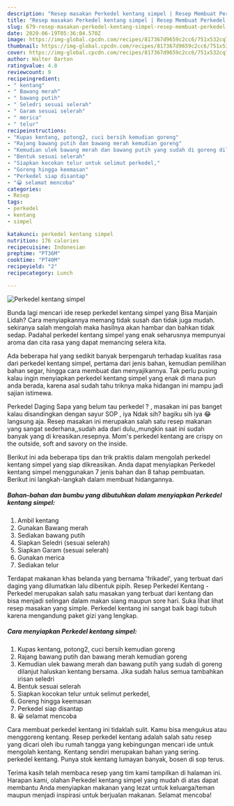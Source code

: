 ```yaml
---
description: "Resep masakan Perkedel kentang simpel | Resep Membuat Perkedel kentang simpel Yang Lezat"
title: "Resep masakan Perkedel kentang simpel | Resep Membuat Perkedel kentang simpel Yang Lezat"
slug: 679-resep-masakan-perkedel-kentang-simpel-resep-membuat-perkedel-kentang-simpel-yang-lezat
date: 2020-06-19T05:36:04.570Z
image: https://img-global.cpcdn.com/recipes/817367d9659c2cc6/751x532cq70/perkedel-kentang-simpel-foto-resep-utama.jpg
thumbnail: https://img-global.cpcdn.com/recipes/817367d9659c2cc6/751x532cq70/perkedel-kentang-simpel-foto-resep-utama.jpg
cover: https://img-global.cpcdn.com/recipes/817367d9659c2cc6/751x532cq70/perkedel-kentang-simpel-foto-resep-utama.jpg
author: Walter Barton
ratingvalue: 4.8
reviewcount: 9
recipeingredient:
- " kentang"
- " Bawang merah"
- " bawang putih"
- " Seledri sesuai selerah"
- " Garam sesuai selerah"
- " merica"
- " telur"
recipeinstructions:
- "Kupas kentang, potong2, cuci bersih kemudian goreng"
- "Rajang bawang putih dan bawang merah kemudian goreng"
- "Kemudian ulek bawang merah dan bawang putih yang sudah di goreng dilanjut haluskan kentang bersama. Jika sudah halus semua tambahkan irisan seledri"
- "Bentuk sesuai selerah"
- "Siapkan kocokan telur untuk selimut perkedel,"
- "Goreng hingga keemasan"
- "Perkedel siap disantap"
- "😀 selamat mencoba"
categories:
- Resep
tags:
- perkedel
- kentang
- simpel

katakunci: perkedel kentang simpel 
nutrition: 176 calories
recipecuisine: Indonesian
preptime: "PT36M"
cooktime: "PT40M"
recipeyield: "2"
recipecategory: Lunch

---
```



![Perkedel kentang simpel](https://img-global.cpcdn.com/recipes/817367d9659c2cc6/751x532cq70/perkedel-kentang-simpel-foto-resep-utama.jpg)

Bunda lagi mencari ide resep perkedel kentang simpel yang Bisa Manjain Lidah? Cara menyiapkannya memang tidak susah dan tidak juga mudah. sekiranya salah mengolah maka hasilnya akan hambar dan bahkan tidak sedap. Padahal perkedel kentang simpel yang enak seharusnya mempunyai aroma dan cita rasa yang dapat memancing selera kita.

Ada beberapa hal yang sedikit banyak berpengaruh terhadap kualitas rasa dari perkedel kentang simpel, pertama dari jenis bahan, kemudian pemilihan bahan segar, hingga cara membuat dan menyajikannya. Tak perlu pusing kalau ingin menyiapkan perkedel kentang simpel yang enak di mana pun anda berada, karena asal sudah tahu triknya maka hidangan ini mampu jadi sajian istimewa.

Perkedel Daging Sapa yang belum tau perkedel ? , masakan ini pas banget kalau disandingkan dengan sayur SOP , iya Ndak sih? bagiku sih iya 😂 langsung aja. Resep masakan ini merupakan salah satu resep makanan yang sangat sederhana,,sudah ada dari dulu,,mungkin saat ini sudah banyak yang di kreasikan.resepnya. Mom&#39;s perkedel kentang are crispy on the outside, soft and savory on the inside.


Berikut ini ada beberapa tips dan trik praktis dalam mengolah perkedel kentang simpel yang siap dikreasikan. Anda dapat menyiapkan Perkedel kentang simpel menggunakan 7 jenis bahan dan 8 tahap pembuatan. Berikut ini langkah-langkah dalam membuat hidangannya.

<!--inarticleads1-->

##### Bahan-bahan dan bumbu yang dibutuhkan dalam menyiapkan Perkedel kentang simpel:

1. Ambil  kentang
1. Gunakan  Bawang merah
1. Sediakan  bawang putih
1. Siapkan  Seledri (sesuai selerah)
1. Siapkan  Garam (sesuai selerah)
1. Gunakan  merica
1. Sediakan  telur


Terdapat makanan khas belanda yang bernama &#39;frikadel&#39;, yang terbuat dari daging yang dilumatkan lalu dibentuk pipih. Resep Perkedel Kentang - Perkedel merupakan salah satu masakan yang terbuat dari kentang dan bisa menjadi selingan dalam makan siang maupun sore hari. Suka lihat lihat resep masakan yang simple. Perkedel kentang ini sangat baik bagi tubuh karena mengandung paket gizi yang lengkap. 

<!--inarticleads2-->

##### Cara menyiapkan Perkedel kentang simpel:

1. Kupas kentang, potong2, cuci bersih kemudian goreng
1. Rajang bawang putih dan bawang merah kemudian goreng
1. Kemudian ulek bawang merah dan bawang putih yang sudah di goreng dilanjut haluskan kentang bersama. Jika sudah halus semua tambahkan irisan seledri
1. Bentuk sesuai selerah
1. Siapkan kocokan telur untuk selimut perkedel,
1. Goreng hingga keemasan
1. Perkedel siap disantap
1. 😀 selamat mencoba


Cara membuat perkedel kentang ini tidaklah sulit. Kamu bisa mengukus atau menggoreng kentang. Resep perkedel kentang adalah salah satu resep yang dicari oleh ibu rumah tangga yang kebingungan mencari ide untuk mengolah kentang. Kentang sendiri merupakan bahan yang sering. perkedel kentang. Punya stok kentang lumayan banyak, bosen di sop terus. 

Terima kasih telah membaca resep yang tim kami tampilkan di halaman ini. Harapan kami, olahan Perkedel kentang simpel yang mudah di atas dapat membantu Anda menyiapkan makanan yang lezat untuk keluarga/teman maupun menjadi inspirasi untuk berjualan makanan. Selamat mencoba!
